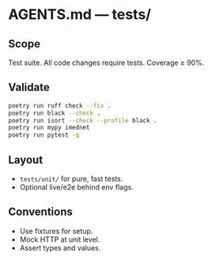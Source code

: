 # AGENTS.md — tests/

## Scope
Test suite. All code changes require tests. Coverage ≥ 90%.

## Validate
```bash
poetry run ruff check --fix .
poetry run black --check .
poetry run isort --check --profile black .
poetry run mypy imednet
poetry run pytest -q
```

## Layout
- `tests/unit/` for pure, fast tests.
- Optional live/e2e behind env flags.

## Conventions
- Use fixtures for setup.
- Mock HTTP at unit level.
- Assert types and values.
